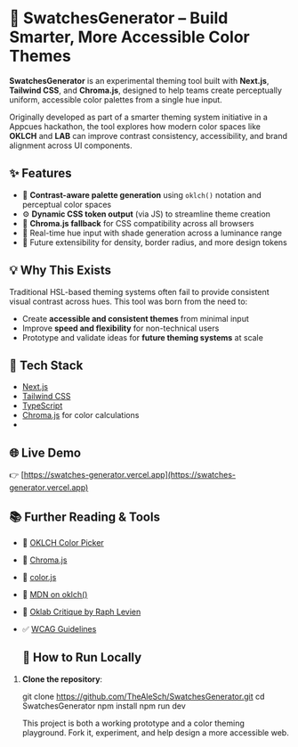 # 🎨 SwatchesGenerator – Build Smarter, More Accessible Color Themes

**SwatchesGenerator** is an experimental theming tool built with **Next.js**, **Tailwind CSS**, and **Chroma.js**, designed to help teams create perceptually uniform, accessible color palettes from a single hue input.

Originally developed as part of a smarter theming system initiative in a Appcues hackathon, the tool explores how modern color spaces like **OKLCH** and **LAB** can improve contrast consistency, accessibility, and brand alignment across UI components.


## ✨ Features

- 🎯 **Contrast-aware palette generation** using `oklch()` notation and perceptual color spaces  
- ⚙️ **Dynamic CSS token output** (via JS) to streamline theme creation  
- 🧪 **Chroma.js fallback** for CSS compatibility across all browsers  
- 🌈 Real-time hue input with shade generation across a luminance range  
- 📐 Future extensibility for density, border radius, and more design tokens  

## 💡 Why This Exists

Traditional HSL-based theming systems often fail to provide consistent visual contrast across hues. This tool was born from the need to:

- Create **accessible and consistent themes** from minimal input  
- Improve **speed and flexibility** for non-technical users  
- Prototype and validate ideas for **future theming systems** at scale  

## 🧰 Tech Stack

- [Next.js](https://nextjs.org/)
- [Tailwind CSS](https://tailwindcss.com/)
- [TypeScript](https://www.typescriptlang.org/)
- [Chroma.js](https://gka.github.io/chroma.js/) for color calculations
- 
## 🌐 Live Demo

👉 [https://swatches-generator.vercel.app](https://swatches-generator.vercel.app)

## 📚 Further Reading & Tools

- 🎨 [OKLCH Color Picker](https://oklch.com/)
- 🌈 [Chroma.js](https://gka.github.io/chroma.js/)
- 🧠 [color.js](https://colorjs.io/)
- 📘 [MDN on oklch()](https://developer.mozilla.org/en-US/docs/Web/CSS/color_value/oklch)
- 📝 [Oklab Critique by Raph Levien](https://raphlinus.github.io/color/2021/01/18/oklab-critique.html)
- ✅ [WCAG Guidelines](https://www.w3.org/WAI/standards-guidelines/wcag/)

  ## 🚀 How to Run Locally

1. **Clone the repository**:

   git clone https://github.com/TheAleSch/SwatchesGenerator.git
   cd SwatchesGenerator
   npm install
   npm run dev


   This project is both a working prototype and a color theming playground. Fork it, experiment, and help design a more accessible web.
